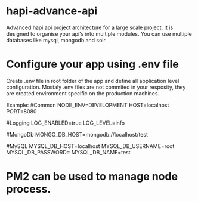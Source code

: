 # hapi-advance-api
Advanced hapi api project architecture for a large scale project. It is designed to organise your api's into multiple modules. You can use multiple databases like mysql, mongodb and solr.

# Configure your app using .env file
Create .env file in root folder of the app and define all application level configuration. Mostaly .env files are not commited in your resposity, they are created environment specific on the production machines.

Example:
#Common
NODE_ENV=DEVELOPMENT
HOST=localhost
PORT=8080

#Logging
LOG_ENABLED=true
LOG_LEVEL=info

#MongoDb
MONGO_DB_HOST=mongodb://localhost/test

#MySQL
MYSQL_DB_HOST=localhost
MYSQL_DB_USERNAME=root
MYSQL_DB_PASSWORD=
MYSQL_DB_NAME=test

# PM2 can be used to manage node process.